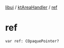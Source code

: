 [libui](../README.md) / [ktAreaHandler](README.md) / [ref](ref.md)

# ref

`var ref: COpaquePointer?`
